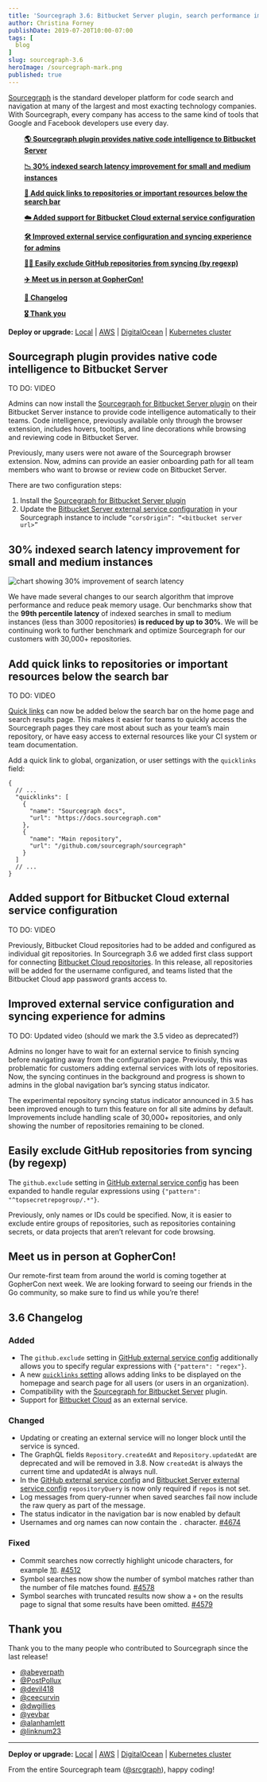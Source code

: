 ```yaml
---
title: 'Sourcegraph 3.6: Bitbucket Server plugin, search performance improvements, and quick links'
author: Christina Forney
publishDate: 2019-07-20T10:00-07:00
tags: [
  blog
]
slug: sourcegraph-3.6
heroImage: /sourcegraph-mark.png
published: true
---
```


[Sourcegraph](https://about.sourcegraph.com/) is the standard developer platform for code search and navigation at many of the largest and most exacting technology companies. With Sourcegraph, every company has access to the same kind of tools that Google and Facebook developers use every day.

<div style="padding-left: 2rem">

[**🌎 Sourcegraph plugin provides native code intelligence to Bitbucket Server**](#)<br />

[**📉 30% indexed search latency improvement for small and medium instances**](#)<br />

[**🔗 Add quick links to repositories or important resources below the search bar**](#)<br />

[**☁️ Added support for Bitbucket Cloud external service configuration**](#)<br />

[**🛠 Improved external service configuration and syncing experience for admins**](#)<br />

[**🙅‍♀️ Easily exclude GitHub repositories from syncing (by regexp)**](#)<br />

[**✈️ Meet us in person at GopherCon!**](#)<br />

[**📝 Changelog**](#35-changelog)<br />

[**🎖️ Thank you**](#thank-you)<br />

</div>

**Deploy or upgrade:** [Local](https://docs.sourcegraph.com/#quickstart-guide) | [AWS](https://github.com/sourcegraph/deploy-sourcegraph-aws) | [DigitalOcean](https://marketplace.digitalocean.com/apps/sourcegraph?action=deploy&refcode=48dfb3ccb51c) | [Kubernetes cluster](https://github.com/sourcegraph/deploy-sourcegraph)

## Sourcegraph plugin provides native code intelligence to Bitbucket Server

TO DO: VIDEO

<!--
<p class="container">
  <div style="padding:56.25% 0 0 0;position:relative;">
    <iframe src="https://player.vimeo.com/video/{ID}?color=0CB6F4&amp;title=0&amp;byline=" style="position:absolute;top:0;left:0;width:100%;height:100%;" frameborder="0" webkitallowfullscreen="" mozallowfullscreen="" allowfullscreen=""></iframe>
  </div>
  <p style="text-align: center"><a href="https://vimeo.com/{ID}" target="_blank">View on Vimeo</a></p>
</p>
-->

Admins can now install the [Sourcegraph for Bitbucket Server plugin](https://github.com/sourcegraph/bitbucket-server-plugin) on their Bitbucket Server instance to provide code intelligence automatically to their teams. Code intelligence, previously available only through the browser extension, includes hovers, tooltips, and line decorations while browsing and reviewing code in Bitbucket Server.

Previously, many users were not aware of the Sourcegraph browser extension. Now, admins can provide an easier onboarding path for all team members who want to browse or review code on Bitbucket Server.

There are two configuration steps:

1. Install the [Sourcegraph for Bitbucket Server plugin](https://github.com/sourcegraph/bitbucket-server-plugin)
2. Update the [Bitbucket Server external service configuration](https://docs.sourcegraph.com/admin/external_service/bitbucket_server#native-extension) in your Sourcegraph instance to include `”corsOrigin”: “<bitbucket server url>”`

## 30% indexed search latency improvement for small and medium instances

![chart showing 30% improvement of search latency](images/3.6-search-latency.png "30% improvement of search latency")

We have made several changes to our search algorithm that improve performance and reduce peak memory usage. Our benchmarks show that the **99th percentile latency** of indexed searches in small to medium instances (less than 3000 repositories) **is reduced by up to 30%**. We will be continuing work to further benchmark and optimize Sourcegraph for our customers with 30,000+ repositories.

## Add quick links to repositories or important resources below the search bar

TO DO: VIDEO

<!--
<p class="container">
  <div style="padding:56.25% 0 0 0;position:relative;">
    <iframe src="https://player.vimeo.com/video/{ID}?color=0CB6F4&amp;title=0&amp;byline=" style="position:absolute;top:0;left:0;width:100%;height:100%;" frameborder="0" webkitallowfullscreen="" mozallowfullscreen="" allowfullscreen=""></iframe>
  </div>
  <p style="text-align: center"><a href="https://vimeo.com/{ID}" target="_blank">View on Vimeo</a></p>
</p>
-->

[Quick links](https://docs.sourcegraph.com/user/quick_links) can now be added below the search bar on the home page and search results page. This makes it easier for teams to quickly access the Sourcegraph pages they care most about such as your team’s main repository, or have easy access to external resources like your CI system or team documentation.

Add a quick link to global, organization, or user settings with the `quicklinks` field:

```
{
  // ...
  "quicklinks": [
    {
      "name": "Sourcegraph docs",
      "url": "https://docs.sourcegraph.com"
    },
    {
      "name": "Main repository",
      "url": "/github.com/sourcegraph/sourcegraph"
    }
  ]
  // ...
}
```

## Added support for Bitbucket Cloud external service configuration

TO DO: VIDEO

<!--
<p class="container">
  <div style="padding:56.25% 0 0 0;position:relative;">
    <iframe src="https://player.vimeo.com/video/{ID}?color=0CB6F4&amp;title=0&amp;byline=" style="position:absolute;top:0;left:0;width:100%;height:100%;" frameborder="0" webkitallowfullscreen="" mozallowfullscreen="" allowfullscreen=""></iframe>
  </div>
  <p style="text-align: center"><a href="https://vimeo.com/{ID}" target="_blank">View on Vimeo</a></p>
</p>
-->

Previously, Bitbucket Cloud repositories had to be added and configured as individual git repositories. In Sourcegraph 3.6 we added first class support for connecting [Bitbucket Cloud repositories](https://docs.sourcegraph.com/admin/external_service/bitbucket_cloud). In this release, all repositories will be added for the username configured, and teams listed that the Bitbucket Cloud app password grants access to.

## Improved external service configuration and syncing experience for admins

TO DO: Updated video (should we mark the 3.5 video as deprecated?)

<!--
<p class="container">
  <div style="padding:56.25% 0 0 0;position:relative;">
    <iframe src="https://player.vimeo.com/video/{ID}?color=0CB6F4&amp;title=0&amp;byline=" style="position:absolute;top:0;left:0;width:100%;height:100%;" frameborder="0" webkitallowfullscreen="" mozallowfullscreen="" allowfullscreen=""></iframe>
  </div>
  <p style="text-align: center"><a href="https://vimeo.com/{ID}" target="_blank">View on Vimeo</a></p>
</p>
-->

Admins no longer have to wait for an external service to finish syncing before navigating away from the configuration page. Previously, this was problematic for customers adding external services with lots of repositories. Now, the syncing continues in the background and progress is shown to admins in the global navigation bar’s syncing status indicator.

The experimental repository syncing status indicator announced in 3.5 has been improved enough to turn this feature on for all site admins by default. Improvements include handling scale of 30,000+ repositories, and only showing the number of repositories remaining to be cloned.

## Easily exclude GitHub repositories from syncing (by regexp)

The `github.exclude` setting in [GitHub external service config](https://docs.sourcegraph.com/admin/external_service/github#configuration) has been expanded to handle regular expressions using `{"pattern": "^topsecretrepogroup/.*"}`.

Previously, only names or IDs could be specified. Now, it is easier to exclude entire groups of repositories, such as repositories containing secrets, or data projects that aren’t relevant for code browsing.

## Meet us in person at GopherCon!

Our remote-first team from around the world is coming together at GopherCon next week. We are looking forward to seeing our friends in the Go community, so make sure to find us while you’re there!

## 3.6 Changelog

### Added

- The `github.exclude` setting in [GitHub external service config](https://docs.sourcegraph.com/admin/external_service/github#configuration) additionally allows you to specify regular expressions with `{"pattern": "regex"}`.
- A new [`quicklinks` setting](https://docs.sourcegraph.com/user/quick_links) allows adding links to be displayed on the homepage and search page for all users (or users in an organization).
- Compatibility with the [Sourcegraph for Bitbucket Server](https://github.com/sourcegraph/bitbucket-server-plugin) plugin.
- Support for [Bitbucket Cloud](https://bitbucket.org) as an external service.

### Changed

- Updating or creating an external service will no longer block until the service is synced.
- The GraphQL fields `Repository.createdAt` and `Repository.updatedAt` are deprecated and will be removed in 3.8. Now `createdAt` is always the current time and updatedAt is always null.
- In the [GitHub external service config](https://docs.sourcegraph.com/admin/external_service/github#configuration) and [Bitbucket Server external service config](https://docs.sourcegraph.com/admin/external_service/bitbucket_server#permissions) `repositoryQuery` is now only required if `repos` is not set.
- Log messages from query-runner when saved searches fail now include the raw query as part of the message.
- The status indicator in the navigation bar is now enabled by default
- Usernames and org names can now contain the `.` character. [#4674](https://github.com/sourcegraph/sourcegraph/issues/4674)

### Fixed

- Commit searches now correctly highlight unicode characters, for example 加. [#4512](https://github.com/sourcegraph/sourcegraph/issues/4512)
- Symbol searches now show the number of symbol matches rather than the number of file matches found. [#4578](https://github.com/sourcegraph/sourcegraph/issues/4578)
- Symbol searches with truncated results now show a `+` on the results page to signal that some results have been omitted. [#4579](https://github.com/sourcegraph/sourcegraph/issues/4579)

## Thank you

Thank you to the many people who contributed to Sourcegraph since the last release!

- [@abeyerpath](https://github.com/abeyerpath)
- [@PostPollux](https://github.com/PostPollux)
- [@devil418](https://github.com/devil418)
- [@ceecurvin](https://github.com/ceecurvin)
- [@dwgillies](https://github.com/dwgillies)
- [@yevbar](https://github.com/yevbar)
- [@alanhamlett](https://github.com/alanhamlett)
- [@linknum23](https://github.com/linknum23)

---

**Deploy or upgrade:** [Local](https://docs.sourcegraph.com/#quickstart-guide) | [AWS](https://github.com/sourcegraph/deploy-sourcegraph-aws) | [DigitalOcean](https://marketplace.digitalocean.com/apps/sourcegraph?action=deploy&refcode=48dfb3ccb51c) | [Kubernetes cluster](https://github.com/sourcegraph/deploy-sourcegraph)

From the entire Sourcegraph team ([@srcgraph](https://twitter.com/srcgraph)), happy coding!
